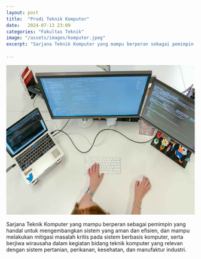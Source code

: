 ```yaml
---
layout: post
title:  "Prodi Teknik Komputer"
date:   2024-07-13 23:09 
categories: "Fakultas Teknik"
image: "/assets/images/komputer.jpeg"
excerpt: "Sarjana Teknik Komputer yang mampu berperan sebagai pemimpin yang handal untuk mengembangkan sistem yang aman dan efisien, dan mampu melakukan mitigasi masalah kritis pada sistem berbasis komputer, serta berjiwa wirausaha dalam kegiatan bidang teknik komputer yang relevan dengan sistem pertanian,"

---
```

<img src="/assets/images/komputer.jpeg" alt="komputer.jpeg" width="700" height="400">

Sarjana Teknik Komputer yang mampu berperan sebagai pemimpin yang handal untuk
mengembangkan sistem yang aman dan efisien, dan mampu melakukan mitigasi
masalah kritis pada sistem berbasis komputer, serta berjiwa wirausaha dalam
kegiatan bidang teknik komputer yang relevan dengan sistem pertanian,
perikanan, kesehatan, dan manufaktur industri.


